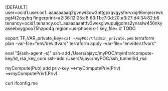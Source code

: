 [DEFAULT]
user=ocid1.user.oc1..aaaaaaaaq2gvnwi3cw3nttgpxqvgysfnrvxxjrl6vnjecrevkpgt4t2cqybq
fingerprint=a2:36:12:25:c8:60:11:c7:0d:20:e3:27:d4:34:82:b6
tenancy=ocid1.tenancy.oc1..aaaaaaaattfv3wexglwupuljgdms2ynsslw456nkyaseebxygpoo75hzpo4q
region=us-phoenix-1
key_file=<path to your private keyfile> # TODO

export TF_VAR_private_key=`cat ~/myPOC/tfadmin_private.pem`
terraform plan -var-file="env/dev.tfvars"
terraform apply -var-file="env/dev.tfvars"

eval "$(ssh-agent -s)"
ssh-add /Users/ajayc/myPOC/myinfra/compute-key/id_rsa_key_com
ssh-add /Users/ajayc/myPOC/ssh_tunnel/id_rsa

myCompute(Pub) add priv-key ==>myComputePriv(Priv)
			   ==>myComputePriv1(Priv)
			   


curl ifconfig.me
